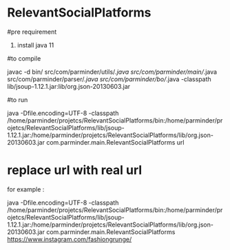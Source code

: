 # RelevantSocialPlatforms

#pre requirement

1. install java 11

#to compile 

javac -d bin/ src/com/parminder/utils/*.java src/com/parminder/main/*.java src/com/parminder/parser/*.java src/com/parminder/bo/*.java -classpath lib/jsoup-1.12.1.jar:lib/org.json-20130603.jar 

#to run

java -Dfile.encoding=UTF-8 -classpath /home/parminder/projetcs/RelevantSocialPlatforms/bin:/home/parminder/projetcs/RelevantSocialPlatforms/lib/jsoup-1.12.1.jar:/home/parminder/projetcs/RelevantSocialPlatforms/lib/org.json-20130603.jar com.parminder.main.RelevantSocialPlatforms url

# replace url with real url

for example :  

java -Dfile.encoding=UTF-8 -classpath /home/parminder/projetcs/RelevantSocialPlatforms/bin:/home/parminder/projetcs/RelevantSocialPlatforms/lib/jsoup-1.12.1.jar:/home/parminder/projetcs/RelevantSocialPlatforms/lib/org.json-20130603.jar com.parminder.main.RelevantSocialPlatforms https://www.instagram.com/fashiongrunge/
